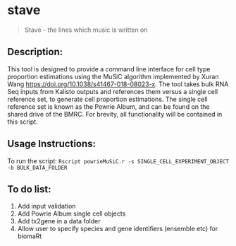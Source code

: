 # stave

> Stave - the lines which music is written on 

## Description: 
This tool is designed to provide a command line interface for cell type proportion estimations using the MuSiC algorithm implemented by Xuran Wang https://doi.org/10.1038/s41467-018-08023-x. The tool takes bulk RNA Seq inputs from Kalisto outputs and references them versus a single cell reference set, to generate cell proportion estimations. The single cell reference set is known as the Powrie Album, and can be found on the shared drive of the BMRC. For brevity, all functionality will be contained in this script.

## Usage Instructions:
To run the script: `Rscript powrieMuSiC.r -s SINGLE_CELL_EXPERIMENT_OBJECT -b BULK_DATA_FOLDER`

## To do list:
1. Add input validation
2. Add Powrie Album single cell objects
3. Add tx2gene in a data folder
4. Allow user to specify species and gene identifiers (ensemble etc) for biomaRt
